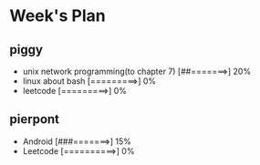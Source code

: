 # Week's Plan

## piggy

- unix network programming(to chapter 7) [##=======>] 20%
- linux about bash [=========>] 0%
- leetcode [=========>] 0%

## pierpont

- Android [###=======>] 15%
- Leetcode [==========>] 0%